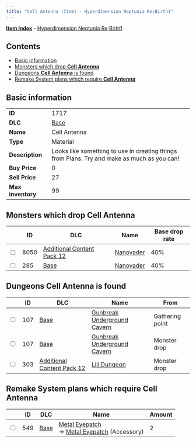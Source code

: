 ```yaml
---
title: "Cell Antenna (Item) - Hyperdimension Neptunia Re;Birth1"
---
```


[**Item Index**](/neptunia/rb1/item/index.html) - [Hyperdimension Neptunia Re;Birth1](/neptunia/rb1)

## Contents

- [Basic information](#basic-information)
- [Monsters which drop **Cell Antenna**](#monsters-which-drop-cell-antenna)
- [Dungeons **Cell Antenna** is found](#dungeons-cell-antenna-is-found)
- [Remake System plans which require **Cell Antenna**](#remake-system-plans-which-require-cell-antenna)

## Basic information

|   |   |
| -- | -- |
| **ID** | 1717 |
| **DLC** | [Base](/neptunia/rb1/dlc/1-base.html) |
| **Name** | Cell Antenna |
| **Type** | Material |
| **Description** | Looks like something to use in creating things from Plans. Try and make as much as you can! |
| **Buy Price** | 0 |
| **Sell Price** | 27 |
| **Max inventory** | 99 |

## Monsters which drop **Cell Antenna**

|    | ID | DLC | Name | Base drop rate |
| -- | -- | --- | ---- | -------------- |
| <input type="checkbox" id="rb1-monster-21-8050" class="trackbox" /> | 8050 | [Additional Content Pack 12](/neptunia/rb1/dlc/21-pack12.html) | [Nanovader](/neptunia/rb1/monster/21-8050-nanovader.html) | 40% |
| <input type="checkbox" id="rb1-monster-1-285" class="trackbox" /> | 285 | [Base](/neptunia/rb1/dlc/1-base.html) | [Nanovader](/neptunia/rb1/monster/1-285-nanovader.html) | 40% |

## Dungeons **Cell Antenna** is found

|    | ID | DLC | Name | From |
| -- | -- | --- | ---- | ---- |
| <input type="checkbox" id="rb1-dungeon-1-107" class="trackbox" /> | 107 | [Base](/neptunia/rb1/dlc/1-base.html) | [Gunbreak Underground Cavern](/neptunia/rb1/dungeon/1-107-gunbreak-underground-cavern.html) | Gathering point |
| <input type="checkbox" id="rb1-dungeon-1-107" class="trackbox" /> | 107 | [Base](/neptunia/rb1/dlc/1-base.html) | [Gunbreak Underground Cavern](/neptunia/rb1/dungeon/1-107-gunbreak-underground-cavern.html) | Monster drop |
| <input type="checkbox" id="rb1-dungeon-21-303" class="trackbox" /> | 303 | [Additional Content Pack 12](/neptunia/rb1/dlc/21-pack12.html) | [Lili Dungeon](/neptunia/rb1/dungeon/21-303-lili-dungeon.html) | Monster drop |

## Remake System plans which require **Cell Antenna**

|    | ID | DLC | Name | Amount |
| -- | -- | --- | ---- | ------ |
| <input type="checkbox" id="rb1-remake-1-549" class="trackbox" /> | 549 | [Base](/neptunia/rb1/dlc/1-base.html) | [Metal Eyepatch](/neptunia/rb1/remake/1-549-metal-eyepatch.html)<br />→ [Metal Eyepatch](/neptunia/rb1/item/1-3104-metal-eyepatch.html) (Accessory) | 2 |